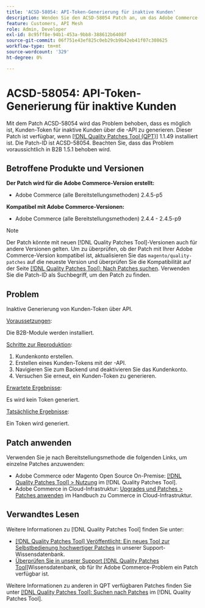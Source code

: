 ```yaml
---
title: 'ACSD-58054: API-Token-Generierung für inaktive Kunden'
description: Wenden Sie den ACSD-58054 Patch an, um das Adobe Commerce-Problem zu beheben, bei dem Kunden-Token für inaktive Kunden über die -API generiert werden können.
feature: Customers, API Mesh
role: Admin, Developer
exl-id: 8c95ff8e-94b1-453a-9bb8-388612b6408f
source-git-commit: 06f751e43ef825c0eb29cb9b42eb41f07c308625
workflow-type: tm+mt
source-wordcount: '329'
ht-degree: 0%

---
```


# ACSD-58054: API-Token-Generierung für inaktive Kunden

Mit dem Patch ACSD-58054 wird das Problem behoben, dass es möglich ist, Kunden-Token für inaktive Kunden über die -API zu generieren. Dieser Patch ist verfügbar, wenn [[!DNL Quality Patches Tool (QPT)]](/help/announcements/adobe-commerce-announcements/magento-quality-patches-released-new-tool-to-self-serve-quality-patches.md) 1.1.49 installiert ist. Die Patch-ID ist ACSD-58054. Beachten Sie, dass das Problem voraussichtlich in B2B 1.5.1 behoben wird.

## Betroffene Produkte und Versionen

**Der Patch wird für die Adobe Commerce-Version erstellt:**

* Adobe Commerce (alle Bereitstellungsmethoden) 2.4.5-p5

**Kompatibel mit Adobe Commerce-Versionen:**

* Adobe Commerce (alle Bereitstellungsmethoden) 2.4.4 - 2.4.5-p9

>[!NOTE]
>
>Der Patch könnte mit neuen [!DNL Quality Patches Tool]-Versionen auch für andere Versionen gelten. Um zu überprüfen, ob der Patch mit Ihrer Adobe Commerce-Version kompatibel ist, aktualisieren Sie das `magento/quality-patches` auf die neueste Version und überprüfen Sie die Kompatibilität auf der Seite [[!DNL Quality Patches Tool]: Nach Patches suchen](https://experienceleague.adobe.com/tools/commerce-quality-patches/index.html). Verwenden Sie die Patch-ID als Suchbegriff, um den Patch zu finden.

## Problem

Inaktive Generierung von Kunden-Token über API.

<u>Voraussetzungen</u>:

Die B2B-Module werden installiert.

<u>Schritte zur Reproduktion</u>:

1. Kundenkonto erstellen.
1. Erstellen eines Kunden-Tokens mit der -API.
1. Navigieren Sie zum Backend und deaktivieren Sie das Kundenkonto.
1. Versuchen Sie erneut, ein Kunden-Token zu generieren.

<u>Erwartete Ergebnisse</u>:

Es wird kein Token generiert.

<u>Tatsächliche Ergebnisse</u>:

Ein Token wird generiert.

## Patch anwenden

Verwenden Sie je nach Bereitstellungsmethode die folgenden Links, um einzelne Patches anzuwenden:

* Adobe Commerce oder Magento Open Source On-Premise: [[!DNL Quality Patches Tool] > Nutzung](https://experienceleague.adobe.com/docs/commerce-operations/tools/quality-patches-tool/usage.html) im [!DNL Quality Patches Tool].
* Adobe Commerce in Cloud-Infrastruktur: [Upgrades und Patches > Patches anwenden](https://experienceleague.adobe.com/docs/commerce-cloud-service/user-guide/develop/upgrade/apply-patches.html) im Handbuch zu Commerce in Cloud-Infrastruktur.

## Verwandtes Lesen

Weitere Informationen zu [!DNL Quality Patches Tool] finden Sie unter:

* [[!DNL Quality Patches Tool] Veröffentlicht: Ein neues Tool zur Selbstbedienung hochwertiger Patches](/help/announcements/adobe-commerce-announcements/magento-quality-patches-released-new-tool-to-self-serve-quality-patches.md) in unserer Support-Wissensdatenbank.
* [Überprüfen Sie in unserer Support [!DNL Quality Patches Tool]](/help/support-tools/patches-available-in-qpt-tool/check-patch-for-magento-issue-with-magento-quality-patches.md)Wissensdatenbank, ob für Ihr Adobe Commerce-Problem ein Patch verfügbar ist.

Weitere Informationen zu anderen in QPT verfügbaren Patches finden Sie unter [[!DNL Quality Patches Tool]: Suchen nach Patches](https://experienceleague.adobe.com/tools/commerce-quality-patches/index.html) im [!DNL Quality Patches Tool].
